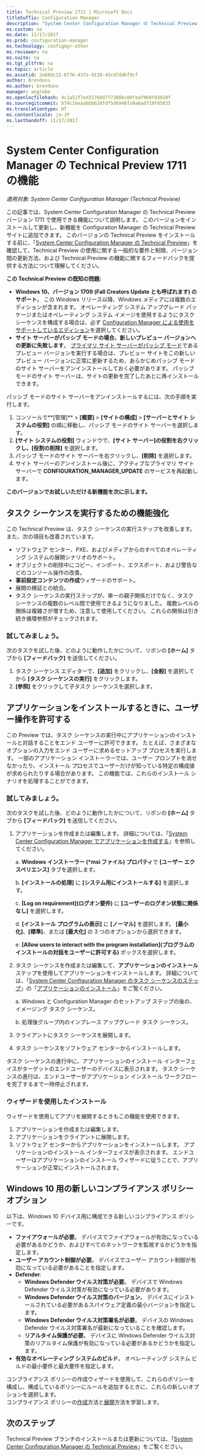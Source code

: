 ```yaml
---
title: Technical Preview 1711 | Microsoft Docs
titleSuffix: Configuration Manager
description: "System Center Configuration Manager の Technical Preview バージョン 1711 で使用できる機能について説明します。"
ms.custom: na
ms.date: 11/17/2017
ms.prod: configuration-manager
ms.technology: configmgr-other
ms.reviewer: na
ms.suite: na
ms.tgt_pltfrm: na
ms.topic: article
ms.assetid: 2e68dc12-6776-437a-9138-45cd7d4bf9cf
author: Brenduns
ms.author: brenduns
manager: angrobe
ms.openlocfilehash: 4c1a51f7ed31768d7f7308bc00feaf960f43918f
ms.sourcegitcommit: b74c1beaabbb628fdf5d6948fa9a6ad719fd5035
ms.translationtype: HT
ms.contentlocale: ja-JP
ms.lasthandoff: 11/17/2017
---
```

# <a name="capabilities-in-technical-preview-1711-for-system-center-configuration-manager"></a>System Center Configuration Manager の Technical Preview 1711 の機能

*適用対象: System Center Configuration Manager (Technical Preview)*

この記事では、System Center Configuration Manager の Technical Preview バージョン 1711 で使用できる機能について説明します。 このバージョンをインストールして更新し、新機能を Configuration Manager の Technical Preview サイトに追加できます。 このバージョンの Technical Preview をインストールする前に、「[System Center Configuration Manager の Technical Preview](../../core/get-started/technical-preview.md)」を確認して、Technical Preview の使用に関する一般的な要件と制限、バージョン間の更新方法、および Technical Preview の機能に関するフィードバックを提供する方法について理解してください。     


<!--  Known Issues Template   
**Known Issues in this Technical Preview:**
-   **Issue Name**. Details
    Workaround details.
-->
**この Technical Preview の既知の問題:**
-   **Windows 10、バージョン 1709 (Fall Creators Update とも呼ばれます) のサポート**。  この Windows リリース以降、Windows メディアには複数のエディションが含まれます。 オペレーティング システム アップグレード パッケージまたはオペレーティング システム イメージを使用するようにタスク シーケンスを構成する場合は、必ず [Configuration Manager による使用をサポートしているエディション](/sccm/core/plan-design/configs/support-for-windows-10#windows-10-as-a-client)を選択してください。
-   **サイト サーバーがパッシブ モードの場合、新しいプレビュー バージョンへの更新に失敗します**。 [プライマリ サイト サーバーがパッシブ モード](/sccm/core/get-started/capabilities-in-technical-preview-1706#site-server-role-high-availability)であるプレビュー バージョンを実行する場合は、プレビュー サイトをこの新しいプレビュー バージョンに正常に更新するため、あらかじめパッシブ モードのサイト サーバーをアンインストールしておく必要があります。 パッシブ モードのサイト サーバーは、サイトの更新を完了したあとに再インストールできます。

  パッシブ モードのサイト サーバーをアンインストールするには、次の手順を実行します。
  1. コンソールで**[管理]** > **[概要]** > **[サイトの構成]** > **[サーバーとサイト システムの役割]** の順に移動し、パッシブ モードのサイト サーバーを選択します。
  2. **[サイト システムの役割]** ウィンドウで、**[サイト サーバー]**の役割を右クリックし、**[役割の削除]** を選択します。
  3. パッシブ モードのサイト サーバーを右クリックし、**[削除]** を選択します。
  4. サイト サーバーのアンインストール後に、アクティブなプライマリ サイト サーバーで **CONFIGURATION_MANAGER_UPDATE** のサービスを再起動します。

**このバージョンでお試しいただける新機能を次に示します。**  

<!--  Section Template
##  FEATURE
### Procedure 1
### Try it out!  
 Try to complete the following tasks and then send us **Feedback** from the **Home** tab of the Ribbon to let us know how it worked:
 -  Task 1
 -  Task 2              
-->

## <a name="improvements-to-run-task-sequence"></a>タスク シーケンスを実行するための機能強化
<!-- 1261338 -->

この Technical Preview は、タスク シーケンスの実行ステップを改善します。 また、次の項目も改善されています。

 - ソフトウェア センター、PXE、およびメディアからのすべてのオペレーティング システムの展開シナリオのサポート。
 - オブジェクトの削除中にコピー、インポート、エクスポート、および警告などのコンソール操作の改善。
 - **事前設定コンテンツの作成**ウィザードのサポート。
 - 展開の検証との統合。
 - タスク シーケンスの実行ステップが、単一の親子関係だけでなく、タスク シーケンスの複数のレベル間で使用できるようになりました。 複数レベルの関係は複雑さが増すため、注意して使用してください。 これらの関係は引き続き循環参照がチェックされます。

### <a name="try-it-out"></a>試してみましょう。  

次のタスクを試した後、どのように動作したかについて、リボンの **[ホーム]** タブから **[フィードバック]** を送信してください。

1. タスク シーケンス エディターで、**[追加]** をクリックし、**[全般]** を選択してから **[タスク シーケンスの実行]** をクリックします。
2. **[参照]** をクリックして子タスク シーケンスを選択します。

## <a name="allow-user-interaction-when-installing-an-application----1356976---"></a>アプリケーションをインストールするときに、ユーザー操作を許可する <!-- 1356976 -->

この Preview では、タスク シーケンスの実行中にアプリケーションのインストールと対話することをエンド ユーザーに許可できます。 たとえば、さまざまなオプションの入力をエンド ユーザーに求めるセットアップ プロセスを実行します。 一部のアプリケーション インストーラーでは、ユーザー プロンプトを消せなかったり、インストール プロセスでユーザーだけが知っている特定の構成値が求められたりする場合があります。 この機能では、これらのインストール シナリオを処理することができます。

### <a name="try-it-out"></a>試してみましょう。

次のタスクを試した後、どのように動作したかについて、リボンの **[ホーム]** タブから **[フィードバック]** を送信してください。

1.  アプリケーションを作成または編集します。 詳細については、「[System Center Configuration Manager でアプリケーションを作成する](/sccm/apps/deploy-use/create-applications)」を参照してください。

    a. **Windows インストーラー (\*msi ファイル) プロパティ**で **[ユーザー エクスペリエンス]** タブを選択します。

    b. **[インストールの処理]** に **[システム用にインストールする]** を選択します。

    c. **[Log on requirement]\(ログオン要件\)** に **[ユーザーのログオン状態に関係なし]** を選択します。

    d. **[インストール プログラムの表示]** に **[ノーマル]** を選択します。 **[最小化]**、**[標準]**、または **[最大化]** の 3 つのオプションから選択できます。

    e. **[Allow users to interact with the program installation]\(プログラムのインストールの対話をユーザーに許可する\)** ボックスを選択します。

2.  タスク シーケンスを作成または編集して、**アプリケーションのインストール** ステップを使用してアプリケーションをインストールします。 詳細については、「[System Center Configuration Manager のタスク シーケンスのステップ](/sccm/osd/understand/task-sequence-steps)」の「[アプリケーションのインストール](/sccm/osd/understand/task-sequence-steps#BKMK_InstallApplication)」をご覧ください。

    a. Windows と Configuration Manager のセットアップ ステップの後の、イメージング タスク シーケンス。

    b. 処理後グループ内のインプレース アップグレード タスク シーケンス。

3.  クライアントにタスク シーケンスを展開します。
4.  タスク シーケンスをソフトウェア センターからインストールします。

タスク シーケンスの進行中に、アプリケーションのインストール インターフェイスがターゲットのエンドユーザーのデバイスに表示されます。 タスク シーケンスの進行は、エンドユーザーがアプリケーション インストール ワークフローを完了するまで一時停止されます。

### <a name="install-using-the-wizard"></a>ウィザードを使用したインストール

ウィザードを使用してアプリを展開するときもこの機能を使用できます。

1. アプリケーションを作成または編集します。
2. アプリケーションをクライアントに展開します。
3. ソフトウェア センターからアプリケーションをインストールします。 アプリケーションのインストール インターフェイスが表示されます。 エンドユーザーはアプリケーションのインストール ウィザードに従うことで、アプリケーションが正常にインストールされます。

## <a name="new-compliance-policy-options-for-windows-10"></a>Windows 10 用の新しいコンプライアンス ポリシー オプション
以下は、Windows 10 デバイス用に構成できる新しいコンプライアンス ポリシーです。
- **ファイアウォールが必要**。  デバイスでファイアウォールが有効になっている必要があるかどうか、およびすべてのネットワークを監視するかどうかを指定します。
- **ユーザー アカウント制御が必要**。 デバイスでユーザー アカウント制御が有効になっている必要があることを指定します。
- **Defender**:
  - **Windows Defender ウイルス対策が必要**。  デバイスで Windows Defender ウイルス対策が有効になっている必要があります。
  - **Windows Defender ウイルス対策のバージョン**。  デバイスにインストールされている必要があるスパイウェア定義の最小バージョンを指定します。
  - **Windows Defender ウイルス対策署名が必要**。 デバイスの Windows Defender ウイルス対策署名が最新になっていることを確認します。
  - **リアルタイム保護が必要**。  デバイスに Windows Defender ウイルス対策のリアルタイム保護が有効になっている必要があるかどうかを指定します。
- **有効なオペレーティング システムのビルド**。  オペレーティング システム ビルドの最小要件と最大要件を指定します。  

コンプライアンス ポリシーの作成ウィザードを使用して、これらのポリシーを構成し、構成しているポリシーにルールを追加するときに、これらの新しいオプションを選択します。  
コンプライアンス ポリシーの[作成](/sccm/mdm/deploy-use/create-compliance-policy#create-a-compliance-policy)方法と[展開](/sccm/mdm/deploy-use/create-compliance-policy#deploy-a-compliance-policy)方法を学習します。




<!-- When we have another H2 in this topic, Add this Next Steps section back in.  -->

## <a name="next-steps"></a>次のステップ
Technical Preview ブランチのインストールまたは更新については、「[System Center Configuration Manager の Technical Preview](/sccm/core/get-started/technical-preview)」をご覧ください。    
